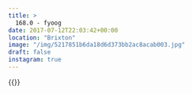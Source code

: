 ```yaml
---
title: >
  168.0 - fyoog
date: 2017-07-12T22:03:42+00:00
location: "Brixton"
image: "/img/5217851b6da18d6d373bb2ac8acab003.jpg"
draft: false
instagram: true
---
```


{{<photo src="/img/5217851b6da18d6d373bb2ac8acab003.jpg">}}

